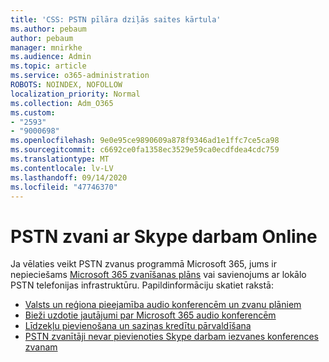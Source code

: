 ```yaml
---
title: 'CSS: PSTN pīlāra dziļās saites kārtula'
ms.author: pebaum
author: pebaum
manager: mnirkhe
ms.audience: Admin
ms.topic: article
ms.service: o365-administration
ROBOTS: NOINDEX, NOFOLLOW
localization_priority: Normal
ms.collection: Adm_O365
ms.custom:
- "2593"
- "9000698"
ms.openlocfilehash: 9e0e95ce9890609a878f9346ad1e1ffc7ce5ca98
ms.sourcegitcommit: c6692ce0fa1358ec3529e59ca0ecdfdea4cdc759
ms.translationtype: MT
ms.contentlocale: lv-LV
ms.lasthandoff: 09/14/2020
ms.locfileid: "47746370"
---
```

# <a name="pstn-calling-with-skype-for-business-online"></a>PSTN zvani ar Skype darbam Online

Ja vēlaties veikt PSTN zvanus programmā Microsoft 365, jums ir nepieciešams [Microsoft 365 zvanīšanas plāns](https://docs.microsoft.com/microsoftteams/what-is-phone-system-in-office-365#more-about-calling-plans) vai savienojums ar lokālo PSTN telefonijas infrastruktūru. Papildinformāciju skatiet rakstā:

- [Valsts un reģiona pieejamība audio konferencēm un zvanu plāniem](https://docs.microsoft.com/microsoftteams/country-and-region-availability-for-audio-conferencing-and-calling-plans/country-and-region-availability-for-audio-conferencing-and-calling-plans)
- [Bieži uzdotie jautājumi par Microsoft 365 audio konferencēm](https://docs.microsoft.com/microsoftteams/audio-conferencing-common-questions)
- [Līdzekļu pievienošana un saziņas kredītu pārvaldīšana](https://docs.microsoft.com/microsoftteams/add-funds-and-manage-communications-credits)
- [PSTN zvanītāji nevar pievienoties Skype darbam iezvanes konferences zvanam](https://docs.microsoft.com/SkypeForBusiness/troubleshoot/online-conferencing/pstn-callers-cant-join-dial-in-call)
